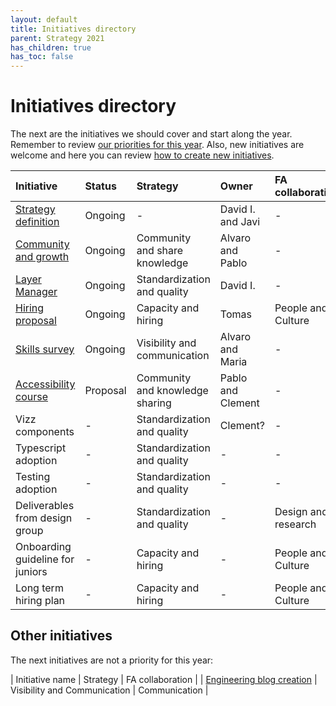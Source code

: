 ```yaml
---
layout: default
title: Initiatives directory
parent: Strategy 2021
has_children: true
has_toc: false
---
```


# Initiatives directory

The next are the initiatives we should cover and start along the year. Remember to review [our priorities for this year](/docs/strategy-2021/strategy-priorities). Also, new initiatives are welcome and here you can review [how to create new initiatives](/docs/guidelines/how-to-create-initiatives/index).

| Initiative | Status | Strategy | Owner | FA collaboration |Start date | End date |
|:--|:--|:--|:--|:--|:--|:--|
| [Strategy definition](/docs/strategy-2021/initiatives-directory/strategy-definition) | Ongoing | - | David I. and Javi | - | Nov-2020 | Mar-2021 |
| [Community and growth](/docs/strategy-2021/initiatives-directory/community-growth) | Ongoing | Community and share knowledge | Alvaro and Pablo | - | Nov-2020 | Mar-2021 | 
| [Layer Manager](/docs/strategy-2021/initiatives-directory/quality) | Ongoing | Standardization and quality | David I. | - | Feb-2021 | Mar-2021 |
| [Hiring proposal](/docs/strategy-2021/initiatives-directory/hiring-proposal) | Ongoing | Capacity and hiring | Tomas | People and Culture | Mar-2021 | Mar-2021 |
| [Skills survey](/docs/strategy-2021/initiatives-directory/skills-survey) | Ongoing | Visibility and communication | Alvaro and Maria | - | Jan-2021 | - |
| [Accessibility course](/docs/strategy-2021/initiatives-directory/accessibility-course) | Proposal | Community and knowledge sharing | Pablo and Clement | - | - | - |
| Vizz components | - | Standardization and quality | Clement? | - | - | - |
| Typescript adoption | - | Standardization and quality | - | - | Jan-2021 | Dec-2021 |
| Testing adoption | - | Standardization and quality | - | - | Jan-2021 | Dec-2021 |
| Deliverables from design group | - | Standardization and quality | - | Design and research | - | - |
| Onboarding guideline for juniors | - | Capacity and hiring | - | People and Culture | - | - |
| Long term hiring plan | - | Capacity and hiring | - | People and Culture | - | - |

## Other initiatives

The next initiatives are not a priority for this year:

| Initiative name | Strategy | FA collaboration |
| [Engineering blog creation](/docs/strategy-2021/initiatives-directory/typescript) | Visibility and Communication | Communication |